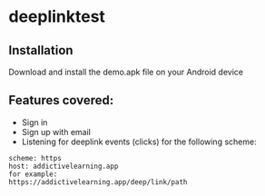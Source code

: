 # deeplinktest


## Installation
Download and install the demo.apk file on your Android device


## Features covered:

- Sign in
- Sign up with email
- Listening for deeplink events (clicks) for the following scheme:

```
scheme: https
host: addictivelearning.app
for example:
https://addictivelearning.app/deep/link/path
```
